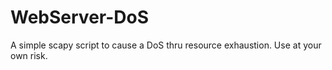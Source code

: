 # WebServer-DoS
A simple scapy script to cause a DoS thru resource exhaustion. Use at your own risk.
